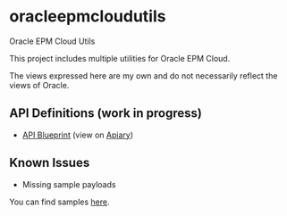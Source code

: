 # oracleepmcloudutils
Oracle EPM Cloud Utils

This project includes multiple utilities for Oracle EPM Cloud.

The views expressed here are my own and do not necessarily reflect the views of Oracle.

## API Definitions (work in progress)

* [API Blueprint](https://github.com/fribeiro1/oracleepmcloudutils/tree/master/API%20Definitions/REST%20API%20API%20Blueprint.apib) (view on [Apiary](https://oracleepmcloudrestapi.docs.apiary.io/))

## Known Issues

* Missing sample payloads

You can find samples [here](https://simplesassim.wordpress.com/tag/oracle-epm-cloud/).
